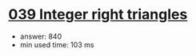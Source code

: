 [039 Integer right triangles](http://projecteuler.net/problem=39)
========================

- answer: 840 
- min used time: 103 ms

